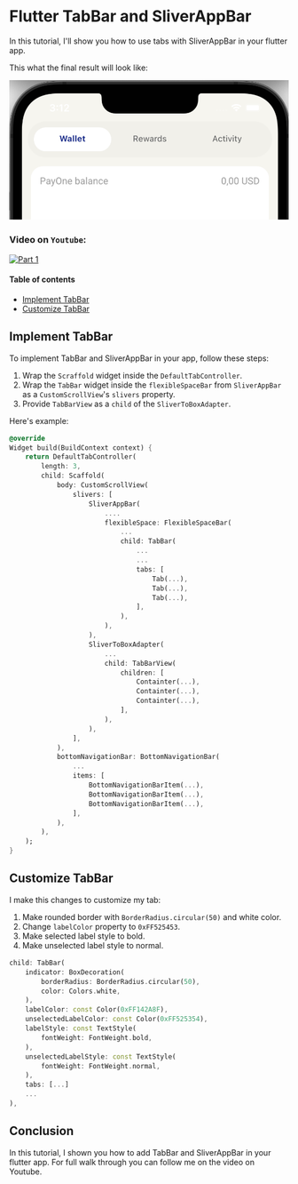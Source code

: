 # Flutter TabBar and SliverAppBar

In this tutorial, I'll show you how to use tabs with SliverAppBar in your flutter app.

This what the final result will look like:

![Result][img.result]

### Video on `Youtube`:
[![Part 1](https://img.youtube.com/vi/p0VBhqKwWCs/maxresdefault.jpg)](https://youtu.be/p0VBhqKwWCs)

#### Table of contents
- [Implement TabBar](#implement-tabbar)
- [Customize TabBar](#customize-tabbar)

## Implement TabBar
To implement TabBar and SliverAppBar in your app, follow these steps:

1. Wrap the `Scraffold` widget inside the `DefaultTabController`.
2. Wrap the `TabBar` widget inside the `flexibleSpaceBar` from `SliverAppBar` as a `CustomScrollView`'s `slivers` property.
3. Provide `TabBarView` as a `child` of the `SliverToBoxAdapter`. 

Here's example:
```dart
@override
Widget build(BuildContext context) {
    return DefaultTabController(
        length: 3,
        child: Scaffold(
            body: CustomScrollView(
                slivers: [
                    SliverAppBar(
                        ....
                        flexibleSpace: FlexibleSpaceBar(
                            ...
                            child: TabBar(
                                ...
                                ...
                                tabs: [
                                    Tab(...),
                                    Tab(...),
                                    Tab(...),
                                ],
                            ),
                        ),
                    ),
                    SliverToBoxAdapter(
                        ...
                        child: TabBarView(
                            children: [
                                Containter(...),
                                Containter(...),
                                Containter(...),
                            ],
                        ),
                    ),
                ],
            ),
            bottomNavigationBar: BottomNavigationBar(
                ...
                items: [
                    BottomNavigationBarItem(...),
                    BottomNavigationBarItem(...),
                    BottomNavigationBarItem(...),
                ],
            ),
        ),        
    );
} 
```
## Customize TabBar
I make this changes to customize my tab:

1. Make rounded border with `BorderRadius.circular(50)` and white color.
2. Change `labelColor` property to `0xFF525453`.
3. Make selected label style to bold.
4. Make unselected label style to normal.

```dart
child: TabBar(
    indicator: BoxDecoration(
        borderRadius: BorderRadius.circular(50),
        color: Colors.white,
    ),
    labelColor: const Color(0xFF142A8F),
    unselectedLabelColor: const Color(0xFF525354),
    labelStyle: const TextStyle(
        fontWeight: FontWeight.bold,
    ),
    unselectedLabelStyle: const TextStyle(
        fontWeight: FontWeight.normal,
    ),
    tabs: [...]
    ...
),
```
## Conclusion
In this tutorial, I shown you how to add TabBar and SliverAppBar in your flutter app.
For full walk through you can follow me on the video on Youtube.

[img.result]: images/img_01.png